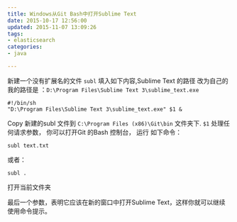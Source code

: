 ```yaml
---
title: Windows从Git Bash中打开Sublime Text
date: 2015-10-17 12:56:00
updated: 2015-11-07 13:09:26
tags: 
- elasticsearch
categories: 
- java

---
```

新建一个没有扩展名的文件 `subl` 填入如下内容,Sublime Text 的路径 改为自己的 我的路径是 ：`D:\Program Files\Sublime Text 3\sublime_text.exe`

    #!/bin/sh
    "D:\Program Files\Sublime Text 3\sublime_text.exe" $1 &

Copy 新建的subl 文件到 `C:\Program Files (x86)\Git\bin` 文件夹下.
`$1` 处理任何请求参数， 你可以打开Git 的Bash 控制台， 运行 如下命令：

    subl text.txt

或者：

    subl .

打开当前文件夹

最后一个参数，表明它应该在新的窗口中打开Sublime Text，这样你就可以继续使用命令提示。